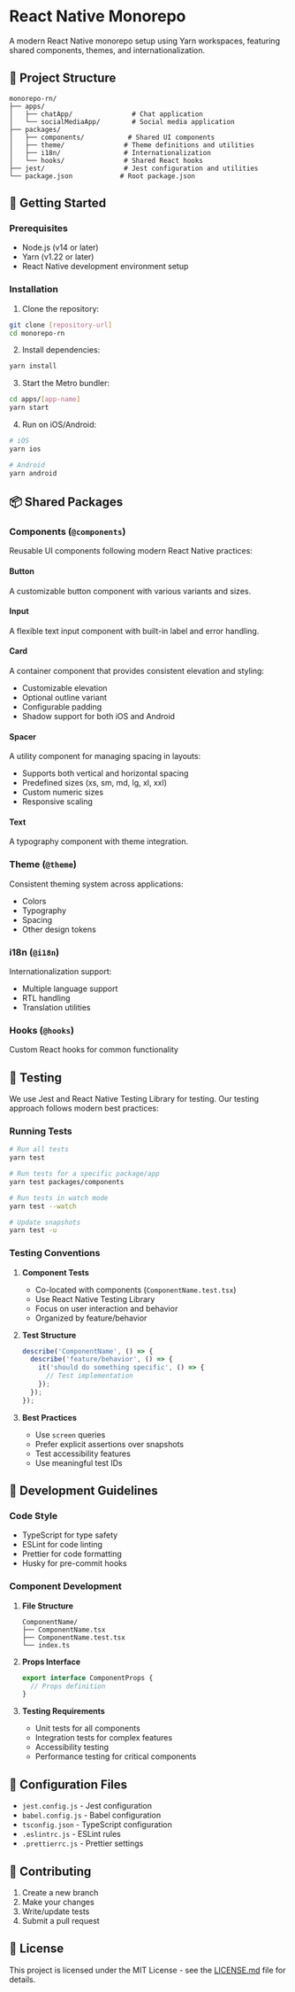 # React Native Monorepo

A modern React Native monorepo setup using Yarn workspaces, featuring shared components, themes, and internationalization.

## 📁 Project Structure

```
monorepo-rn/
├── apps/
│   ├── chatApp/               # Chat application
│   └── socialMediaApp/        # Social media application
├── packages/
│   ├── components/           # Shared UI components
│   ├── theme/               # Theme definitions and utilities
│   ├── i18n/                # Internationalization
│   └── hooks/               # Shared React hooks
├── jest/                    # Jest configuration and utilities
└── package.json            # Root package.json
```

## 🚀 Getting Started

### Prerequisites

- Node.js (v14 or later)
- Yarn (v1.22 or later)
- React Native development environment setup

### Installation

1. Clone the repository:
```bash
git clone [repository-url]
cd monorepo-rn
```

2. Install dependencies:
```bash
yarn install
```

3. Start the Metro bundler:
```bash
cd apps/[app-name]
yarn start
```

4. Run on iOS/Android:
```bash
# iOS
yarn ios

# Android
yarn android
```

## 📦 Shared Packages

### Components (`@components`)
Reusable UI components following modern React Native practices:

#### Button
A customizable button component with various variants and sizes.

#### Input
A flexible text input component with built-in label and error handling.

#### Card
A container component that provides consistent elevation and styling:
- Customizable elevation
- Optional outline variant
- Configurable padding
- Shadow support for both iOS and Android

#### Spacer
A utility component for managing spacing in layouts:
- Supports both vertical and horizontal spacing
- Predefined sizes (xs, sm, md, lg, xl, xxl)
- Custom numeric sizes
- Responsive scaling

#### Text
A typography component with theme integration.

### Theme (`@theme`)
Consistent theming system across applications:
- Colors
- Typography
- Spacing
- Other design tokens

### i18n (`@i18n`)
Internationalization support:
- Multiple language support
- RTL handling
- Translation utilities

### Hooks (`@hooks`)
Custom React hooks for common functionality

## 🧪 Testing

We use Jest and React Native Testing Library for testing. Our testing approach follows modern best practices:

### Running Tests

```bash
# Run all tests
yarn test

# Run tests for a specific package/app
yarn test packages/components

# Run tests in watch mode
yarn test --watch

# Update snapshots
yarn test -u
```

### Testing Conventions

1. **Component Tests**
   - Co-located with components (`ComponentName.test.tsx`)
   - Use React Native Testing Library
   - Focus on user interaction and behavior
   - Organized by feature/behavior

2. **Test Structure**
   ```typescript
   describe('ComponentName', () => {
     describe('feature/behavior', () => {
       it('should do something specific', () => {
         // Test implementation
       });
     });
   });
   ```

3. **Best Practices**
   - Use `screen` queries
   - Prefer explicit assertions over snapshots
   - Test accessibility features
   - Use meaningful test IDs

## 📝 Development Guidelines

### Code Style

- TypeScript for type safety
- ESLint for code linting
- Prettier for code formatting
- Husky for pre-commit hooks

### Component Development

1. **File Structure**
   ```
   ComponentName/
   ├── ComponentName.tsx
   ├── ComponentName.test.tsx
   └── index.ts
   ```

2. **Props Interface**
   ```typescript
   export interface ComponentProps {
     // Props definition
   }
   ```

3. **Testing Requirements**
   - Unit tests for all components
   - Integration tests for complex features
   - Accessibility testing
   - Performance testing for critical components

## 🔧 Configuration Files

- `jest.config.js` - Jest configuration
- `babel.config.js` - Babel configuration
- `tsconfig.json` - TypeScript configuration
- `.eslintrc.js` - ESLint rules
- `.prettierrc.js` - Prettier settings

## 🤝 Contributing

1. Create a new branch
2. Make your changes
3. Write/update tests
4. Submit a pull request

## 📄 License

This project is licensed under the MIT License - see the [LICENSE.md](LICENSE.md) file for details.
